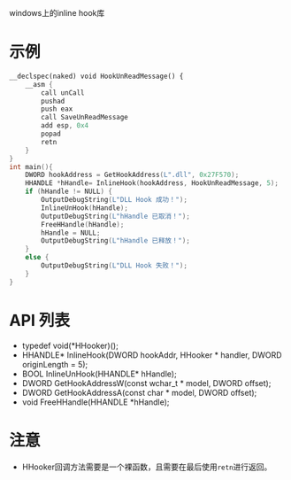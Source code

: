 windows上的inline hook库
# 示例
```c++
__declspec(naked) void HookUnReadMessage() {
	__asm {
		call unCall
		pushad
		push eax
		call SaveUnReadMessage
		add esp, 0x4
		popad
		retn
	}
}
int main(){
	DWORD hookAddress = GetHookAddress(L".dll", 0x27F570);
	HHANDLE *hHandle= InlineHook(hookAddress, HookUnReadMessage, 5);
	if (hHandle != NULL) {
		OutputDebugString(L"DLL Hook 成功！");
		InlineUnHook(hHandle);
		OutputDebugString(L"hHandle 已取消！");
		FreeHHandle(hHandle);
		hHandle = NULL;
		OutputDebugString(L"hHandle 已释放！");
	}
	else {
		OutputDebugString(L"DLL Hook 失败！");
	}
}    
```

# API 列表
* typedef void(*HHooker)();
* HHANDLE* InlineHook(DWORD hookAddr, HHooker * handler, DWORD originLength = 5);
* BOOL InlineUnHook(HHANDLE* hHandle);
* DWORD GetHookAddressW(const wchar_t * model, DWORD offset);
* DWORD GetHookAddressA(const char * model, DWORD offset);
* void FreeHHandle(HHANDLE *hHandle);

# 注意

* HHooker回调方法需要是一个裸函数，且需要在最后使用```retn```进行返回。